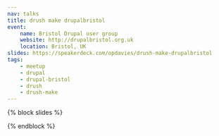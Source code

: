 ```yaml
---
nav: talks
title: drush make drupalbristol
event:
    name: Bristol Drupal user group
    website: http://drupalbristol.org.uk
    location: Bristol, UK
slides: https://speakerdeck.com/opdavies/drush-make-drupalbristol
tags:
    - meetup
    - drupal
    - drupal-bristol
    - drush
    - drush-make
---
```

{% block slides %}
<script async class="speakerdeck-embed" data-id="42605700f102013198de5a5f6f23ab67" data-ratio="1.29456384323641" src="//speakerdeck.com/assets/embed.js"></script>
{% endblock %}
